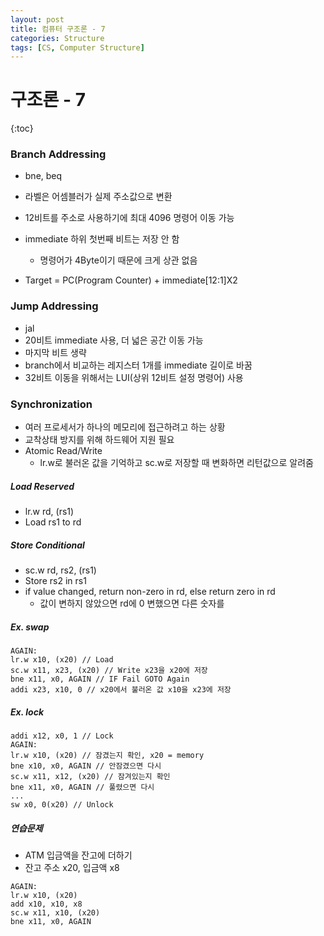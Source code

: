 ```yaml
---
layout: post
title: 컴퓨터 구조론 - 7
categories: Structure
tags: [CS, Computer Structure]
---
```


# 구조론 - 7

{:toc}

### Branch Addressing

- bne, beq
- 라벨은 어셈블러가 실제 주소값으로 변환
- 12비트를 주소로 사용하기에 최대 4096 명령어 이동 가능
- immediate 하위 첫번째 비트는 저장 안 함

  - 명령어가 4Byte이기 때문에 크게 상관 없음

- Target = PC(Program Counter) + immediate[12:1]X2

### Jump Addressing

- jal
- 20비트 immediate 사용, 더 넓은 공간 이동 가능
- 마지막 비트 생략
- branch에서 비교하는 레지스터 1개를 immediate 길이로 바꿈
- 32비트 이동을 위해서는 LUI(상위 12비트 설정 명령어) 사용

### Synchronization

- 여러 프로세서가 하나의 메모리에 접근하려고 하는 상황
- 교착상태 방지를 위해 하드웨어 지원 필요
- Atomic Read/Write
  - lr.w로 불러온 값을 기억하고 sc.w로 저장할 때 변화하면 리턴값으로 알려줌

##### Load Reserved

- lr.w rd, (rs1)
- Load rs1 to rd

##### Store Conditional

- sc.w rd, rs2, (rs1)
- Store rs2 in rs1
- if value changed, return non-zero in rd, else return zero in rd
  - 값이 변하지 않았으면 rd에 0 변했으면 다른 숫자를

##### Ex. swap

```assembly
AGAIN:
lr.w x10, (x20) // Load
sc.w x11, x23, (x20) // Write x23을 x20에 저장
bne x11, x0, AGAIN // IF Fail GOTO Again
addi x23, x10, 0 // x20에서 불러온 값 x10을 x23에 저장
```

##### Ex. lock

```assembly
addi x12, x0, 1 // Lock
AGAIN:
lr.w x10, (x20) // 잠겼는지 확인, x20 = memory
bne x10, x0, AGAIN // 안잠겼으면 다시
sc.w x11, x12, (x20) // 잠겨있는지 확인
bne x11, x0, AGAIN // 풀렸으면 다시
...
sw x0, 0(x20) // Unlock
```

##### 연습문제

- ATM 입금액을 잔고에 더하기
- 잔고 주소 x20, 입금액 x8

```assembly
AGAIN:
lr.w x10, (x20)
add x10, x10, x8
sc.w x11, x10, (x20)
bne x11, x0, AGAIN
```
